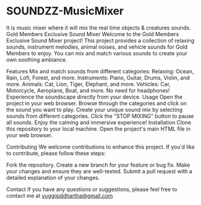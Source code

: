 # SOUNDZZ-MusicMixer
It is  music mixer where it will mix the real time objects &amp; creatures sounds.
Gold Members Exclusive Sound Mixer
Welcome to the Gold Members Exclusive Sound Mixer project! This project provides a collection of relaxing sounds, instrument melodies, animal noises, and vehicle sounds for Gold Members to enjoy. You can mix and match various sounds to create your own soothing ambiance.

Features
Mix and match sounds from different categories:
Relaxing: Ocean, Rain, Lofi, Forest, and more.
Instruments: Piano, Guitar, Drums, Violin, and more.
Animals: Cat, Lion, Tiger, Elephant, and more.
Vehicles: Car, Motorcycle, Aeroplane, Boat, and more.
No need for headphones! Experience the soundscape directly from your device.
Usage
Open the project in your web browser.
Browse through the categories and click on the sound you want to play.
Create your unique sound mix by selecting sounds from different categories.
Click the "STOP MIXING" button to pause all sounds.
Enjoy the calming and immersive experience!
Installation
Clone this repository to your local machine.
Open the project's main HTML file in your web browser.

Contributing
We welcome contributions to enhance this project. If you'd like to contribute, please follow these steps:

Fork the repository.
Create a new branch for your feature or bug fix.
Make your changes and ensure they are well-tested.
Submit a pull request with a detailed explanation of your changes.


Contact
If you have any questions or suggestions, please feel free to contact me at vuggisiddhartha@gmail.com

